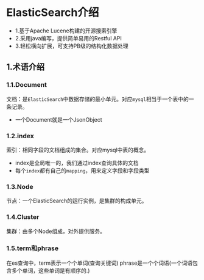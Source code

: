 # ElasticSearch介绍

- 1.基于Apache Lucene构建的开源搜索引擎
- 2.采用java编写，提供简单易用的Restful API
- 3.轻松横向扩展，可支持PB级的结构化数据处理

## 1.术语介绍

### 1.1.Document
文档：是``ElasticSearch``中数据存储的最小单元。对应``mysql``相当于一个表中的一条记录。

- 一个Document就是一个JsonObject

### 1.2.index
索引：相同字段的文档组成的集合。对应mysql中表的概念。

- index是全局唯一的，我们通过index查询具体的文档
- 每个``index``都有自己的``mapping``，用来定义字段和字段类型

### 1.3.Node
节点：一个ElasticSearch的运行实例，是集群的构成单元。

### 1.4.Cluster
集群：由多个Node组成，对外提供服务。

### 1.5.term和phrase
在es查询中，term表示一个个单词(查询关键词)
phrase是一个个词语(一个词语包含多个单词，这些单词是有顺序的.)